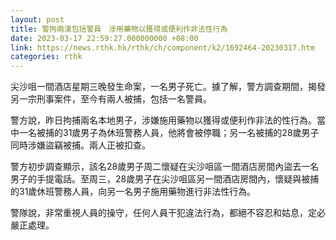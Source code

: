 ```yaml
---
layout: post
title: 警拘兩漢包括警員　涉用藥物以獲得或便利作非法性行為
date: 2023-03-17 22:59:27.000000000 +08:00
link: https://news.rthk.hk/rthk/ch/component/k2/1692464-20230317.htm
categories: rthk
---
```


尖沙咀一間酒店星期三晚發生命案，一名男子死亡。據了解，警方調查期間，揭發另一宗刑事案件，至今有兩人被捕，包括一名警員。

警方說，昨日拘捕兩名本地男子，涉嫌施用藥物以獲得或便利作非法的性行為。當中一名被捕的31歲男子為休班警務人員，他將會被停職；另一名被捕的28歲男子同時涉嫌盜竊被捕。兩人正被扣查。

警方初步調查顯示，該名28歲男子周二懷疑在尖沙咀區一間酒店房間內盜去一名男子的手提電話。至周三，28歲男子在尖沙咀區另一間酒店房間內，懷疑與被捕的31歲休班警務人員，向另一名男子施用藥物進行非法性行為。

警隊說，非常重視人員的操守，任何人員干犯違法行為，都絕不容忍和姑息，定必嚴正處理。
